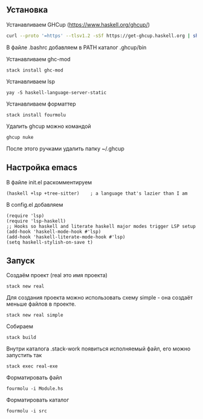 ## Установка

Устанавливаем GHCup (https://www.haskell.org/ghcup/)
```bash
curl --proto '=https' --tlsv1.2 -sSf https://get-ghcup.haskell.org | sh
```

В файле .bashrc добавляем в PATH каталог .ghcup/bin

Устанавливаем ghc-mod
```
stack install ghc-mod
```

Устанавливаем lsp
```
yay -S haskell-language-server-static
```

Устанавливаем форматтер
```
stack install fourmolu
```

Удалить ghcup можно командой
```
ghcup nuke
```
После этого ручками удалить папку ~/.ghcup

## Настройка emacs

В файле init.el раскомментируем
```
(haskell +lsp +tree-sitter)    ; a language that's lazier than I am
```

В config.el добавляем
```
(require 'lsp)
(require 'lsp-haskell)
;; Hooks so haskell and literate haskell major modes trigger LSP setup
(add-hook 'haskell-mode-hook #'lsp)
(add-hook 'haskell-literate-mode-hook #'lsp)
(setq haskell-stylish-on-save t)
```

## Запуск

Создаём проект (real это имя проекта)
```
stack new real
```

Для создания проекта можно использовать схему simple - она создаёт меньше файлов в проекте.
```
stack new real simple
```

Собираем
```
stack build
```

Внутри каталога .stack-work появиться исполняемый файл, его можно запустить так
```
stack exec real-exe
```

Форматировать файл 
```
fourmolu -i Module.hs
```

Форматировать каталог 
```
fourmolu -i src
```
